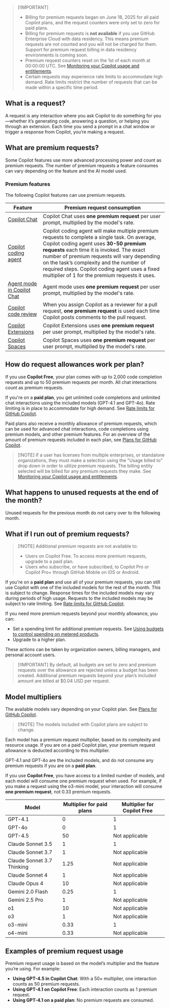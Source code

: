 > \[!IMPORTANT]
>
> * Billing for premium requests began on June 18, 2025 for all paid Copilot plans, and the request counters were only set to zero for paid plans.
> * Billing for premium requests is **not available** if you use GitHub Enterprise Cloud with data residency. This means premium requests are not counted and you will not be charged for them. Support for premium request billing in data residency environments is coming soon.
> * Premium request counters reset on the 1st of each month at 00:00:00 UTC. See [Monitoring your Copilot usage and entitlements](/en/copilot/managing-copilot/understanding-and-managing-copilot-usage/monitoring-your-copilot-usage-and-entitlements).
> * Certain requests may experience rate limits to accommodate high demand. Rate limits restrict the number of requests that can be made within a specific time period.

## What is a request?

A request is any interaction where you ask Copilot to do something for you—whether it’s generating code, answering a question, or helping you through an extension. Each time you send a prompt in a chat window or trigger a response from Copilot, you’re making a request.

## What are premium requests?

Some Copilot features use more advanced processing power and count as premium requests. The number of premium requests a feature consumes can vary depending on the feature and the AI model used.

### Premium features

The following Copilot features can use premium requests.

| Feature                                                                                                                               | Premium request consumption                                                                                                                                                                                                                                                                                                                                                           |
| ------------------------------------------------------------------------------------------------------------------------------------- | ------------------------------------------------------------------------------------------------------------------------------------------------------------------------------------------------------------------------------------------------------------------------------------------------------------------------------------------------------------------------------------- |
| [Copilot Chat](/en/copilot/using-github-copilot/copilot-chat)                                                                         | Copilot Chat uses **one premium request** per user prompt, multiplied by the model's rate.                                                                                                                                                                                                                                                                                            |
| [Copilot coding agent](/en/copilot/concepts/about-copilot-coding-agent)                                                               | Copilot coding agent will make multiple premium requests to complete a single task. On average, Copilot coding agent uses **30-50 premium requests** each time it is invoked. The exact number of premium requests will vary depending on the task’s complexity and the number of required steps. Copilot coding agent uses a fixed multiplier of 1 for the premium requests it uses. |
| [Agent mode in Copilot Chat](/en/copilot/using-github-copilot/copilot-chat/asking-github-copilot-questions-in-your-ide#copilot-edits) | Agent mode uses **one premium request** per user prompt, multiplied by the model's rate.                                                                                                                                                                                                                                                                                              |
| [Copilot code review](/en/copilot/using-github-copilot/code-review/using-copilot-code-review)                                         | When you assign Copilot as a reviewer for a pull request, **one premium request** is used each time Copilot posts comments to the pull request.                                                                                                                                                                                                                                       |
| [Copilot Extensions](/en/copilot/building-copilot-extensions/about-building-copilot-extensions)                                       | Copilot Extensions uses **one premium request** per user prompt, multiplied by the model's rate.                                                                                                                                                                                                                                                                                      |
| [Copilot Spaces](/en/copilot/using-github-copilot/copilot-spaces/about-organizing-and-sharing-context-with-copilot-spaces)            | Copilot Spaces uses **one premium request** per user prompt, multiplied by the model's rate.                                                                                                                                                                                                                                                                                          |

## How do request allowances work per plan?

If you use **Copilot Free**, your plan comes with up to 2,000 code completion requests and up to 50 premium requests per month. All chat interactions count as premium requests.

If you're on a **paid plan**, you get unlimited code completions and unlimited chat interactions using the included models (GPT-4.1 and GPT-4o). Rate limiting is in place to accommodate for high demand. See [Rate limits for GitHub Copilot](/en/copilot/troubleshooting-github-copilot/rate-limits-for-github-copilot).

Paid plans also receive a monthly allowance of premium requests, which can be used for advanced chat interactions, code completions using premium models, and other premium features. For an overview of the amount of premium requests included in each plan, see [Plans for GitHub Copilot](/en/copilot/about-github-copilot/subscription-plans-for-github-copilot#comparing-copilot-plans).

> \[!NOTE]
> If a user has licenses from multiple enterprises, or standalone organizations, they must make a selection using the "Usage billed to" drop down in order to utilize premium requests. The billing entity selected will be billed for any premium requests they make. See [Monitoring your Copilot usage and entitlements](/en/copilot/managing-copilot/monitoring-usage-and-entitlements/monitoring-your-copilot-usage-and-entitlements#managing-premium-request-billing-with-multiple-copilot-licenses).

## What happens to unused requests at the end of the month?

Unused requests for the previous month do not carry over to the following month.

## What if I run out of premium requests?

> \[!NOTE]
> Additional premium requests are not available to:
>
> * Users on Copilot Free. To access more premium requests, upgrade to a paid plan.
> * Users who subscribe, or have subscribed, to Copilot Pro or Copilot Pro+ through GitHub Mobile on iOS or Android.

If you're on a **paid plan** and use all of your premium requests, you can still use Copilot with one of the included models for the rest of the month. This is subject to change. Response times for the included models may vary during periods of high usage. Requests to the included models may be subject to rate limiting. See [Rate limits for GitHub Copilot](/en/copilot/troubleshooting-github-copilot/rate-limits-for-github-copilot).

If you need more premium requests beyond your monthly allowance, you can:

* Set a spending limit for additional premium requests. See [Using budgets to control spending on metered products](/en/billing/managing-your-billing/using-budgets-control-spending).
* Upgrade to a higher plan.

These actions can be taken by organization owners, billing managers, and personal account users.

> \[!IMPORTANT] By default, all budgets are set to zero and premium requests over the allowance are rejected unless a budget has been created. Additional premium requests beyond your plan’s included amount are billed at $0.04 USD per request.

## Model multipliers

The available models vary depending on your Copilot plan. See [Plans for GitHub Copilot](/en/copilot/about-github-copilot/plans-for-github-copilot#models).

> \[!NOTE]
> The models included with Copilot plans are subject to change.

Each model has a premium request multiplier, based on its complexity and resource usage. If you are on a paid Copilot plan, your premium request allowance is deducted according to this multiplier.

GPT-4.1 and GPT-4o are the included models, and do not consume any premium requests if you are on a **paid plan**.

If you use **Copilot Free**, you have access to a limited number of models, and each model will consume one premium request when used. For example, if you make a request using the o3-mini model, your interaction will consume **one premium request**, not 0.33 premium requests.

<div class="ghd-tool rowheaders">

| Model                      | Multiplier for **paid plans** | Multiplier for **Copilot Free** |
| -------------------------- | ----------------------------- | ------------------------------- |
| GPT-4.1                    | 0                             | 1                               |
| GPT-4o                     | 0                             | 1                               |
| GPT-4.5                    | 50                            | Not applicable                  |
| Claude Sonnet 3.5          | 1                             | 1                               |
| Claude Sonnet 3.7          | 1                             | Not applicable                  |
| Claude Sonnet 3.7 Thinking | 1.25                          | Not applicable                  |
| Claude Sonnet 4            | 1                             | Not applicable                  |
| Claude Opus 4              | 10                            | Not applicable                  |
| Gemini 2.0 Flash           | 0.25                          | 1                               |
| Gemini 2.5 Pro             | 1                             | Not applicable                  |
| o1                         | 10                            | Not applicable                  |
| o3                         | 1                             | Not applicable                  |
| o3-mini                    | 0.33                          | 1                               |
| o4-mini                    | 0.33                          | Not applicable                  |

</div>

## Examples of premium request usage

Premium request usage is based on the model’s multiplier and the feature you’re using. For example:

* **Using GPT-4.5 in Copilot Chat**: With a 50× multiplier, one interaction counts as 50 premium requests.
* **Using GPT-4.1 on Copilot Free**: Each interaction counts as 1 premium request.
* **Using GPT-4.1 on a paid plan**: No premium requests are consumed.